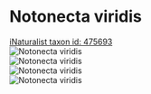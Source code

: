
Notonecta viridis
=================
  
[iNaturalist taxon id: 475693](https://www.inaturalist.org/taxa/475693)  
![Notonecta viridis](https://inaturalist-open-data.s3.amazonaws.com/photos/97958859/medium.jpeg)  
![Notonecta viridis](https://inaturalist-open-data.s3.amazonaws.com/photos/97958880/medium.jpeg)  
![Notonecta viridis](https://inaturalist-open-data.s3.amazonaws.com/photos/97958895/medium.jpeg)  
![Notonecta viridis](https://inaturalist-open-data.s3.amazonaws.com/photos/97958944/medium.jpeg)